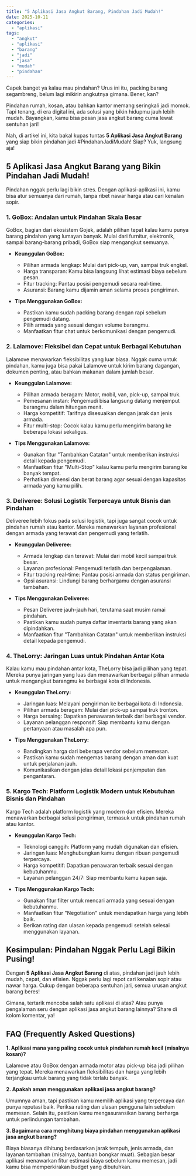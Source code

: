 ```yaml
---
title: "5 Aplikasi Jasa Angkut Barang, Pindahan Jadi Mudah!"
date: 2025-10-11
categories: 
  - "aplikasi"
tags: 
  - "angkut"
  - "aplikasi"
  - "barang"
  - "jadi"
  - "jasa"
  - "mudah"
  - "pindahan"
---
```


Capek banget ya kalau mau pindahan? Urus ini itu, packing barang segambreng, belum lagi mikirin angkutnya gimana. Bener, kan?

Pindahan rumah, kosan, atau bahkan kantor memang seringkali jadi momok. Tapi tenang, di era digital ini, ada solusi yang bikin hidupmu jauh lebih mudah. Bayangkan, kamu bisa pesan jasa angkut barang cuma lewat sentuhan jari!

Nah, di artikel ini, kita bakal kupas tuntas **5 Aplikasi Jasa Angkut Barang** yang siap bikin pindahan jadi #PindahanJadiMudah! Siap? Yuk, langsung aja!

## 5 Aplikasi Jasa Angkut Barang yang Bikin Pindahan Jadi Mudah!

Pindahan nggak perlu lagi bikin stres. Dengan aplikasi-aplikasi ini, kamu bisa atur semuanya dari rumah, tanpa ribet nawar harga atau cari kenalan sopir.

### 1\. GoBox: Andalan untuk Pindahan Skala Besar

GoBox, bagian dari ekosistem Gojek, adalah pilihan tepat kalau kamu punya barang pindahan yang lumayan banyak. Mulai dari furnitur, elektronik, sampai barang-barang pribadi, GoBox siap mengangkut semuanya.

- **Keunggulan GoBox:**
    
    - Pilihan armada lengkap: Mulai dari pick-up, van, sampai truk engkel.
    - Harga transparan: Kamu bisa langsung lihat estimasi biaya sebelum pesan.
    - Fitur tracking: Pantau posisi pengemudi secara real-time.
    - Asuransi: Barang kamu dijamin aman selama proses pengiriman.
- **Tips Menggunakan GoBox:**
    
    - Pastikan kamu sudah packing barang dengan rapi sebelum pengemudi datang.
    - Pilih armada yang sesuai dengan volume barangmu.
    - Manfaatkan fitur chat untuk berkomunikasi dengan pengemudi.

### 2\. Lalamove: Fleksibel dan Cepat untuk Berbagai Kebutuhan

Lalamove menawarkan fleksibilitas yang luar biasa. Nggak cuma untuk pindahan, kamu juga bisa pakai Lalamove untuk kirim barang dagangan, dokumen penting, atau bahkan makanan dalam jumlah besar.

- **Keunggulan Lalamove:**
    
    - Pilihan armada beragam: Motor, mobil, van, pick-up, sampai truk.
    - Pemesanan instan: Pengemudi bisa langsung datang menjemput barangmu dalam hitungan menit.
    - Harga kompetitif: Tarifnya disesuaikan dengan jarak dan jenis armada.
    - Fitur multi-stop: Cocok kalau kamu perlu mengirim barang ke beberapa lokasi sekaligus.
- **Tips Menggunakan Lalamove:**
    
    - Gunakan fitur "Tambahkan Catatan" untuk memberikan instruksi detail kepada pengemudi.
    - Manfaatkan fitur "Multi-Stop" kalau kamu perlu mengirim barang ke banyak tempat.
    - Perhatikan dimensi dan berat barang agar sesuai dengan kapasitas armada yang kamu pilih.

### 3\. Deliveree: Solusi Logistik Terpercaya untuk Bisnis dan Pindahan

Deliveree lebih fokus pada solusi logistik, tapi juga sangat cocok untuk pindahan rumah atau kantor. Mereka menawarkan layanan profesional dengan armada yang terawat dan pengemudi yang terlatih.

- **Keunggulan Deliveree:**
    
    - Armada lengkap dan terawat: Mulai dari mobil kecil sampai truk besar.
    - Layanan profesional: Pengemudi terlatih dan berpengalaman.
    - Fitur tracking real-time: Pantau posisi armada dan status pengiriman.
    - Opsi asuransi: Lindungi barang berhargamu dengan asuransi tambahan.
- **Tips Menggunakan Deliveree:**
    
    - Pesan Deliveree jauh-jauh hari, terutama saat musim ramai pindahan.
    - Pastikan kamu sudah punya daftar inventaris barang yang akan dipindahkan.
    - Manfaatkan fitur "Tambahkan Catatan" untuk memberikan instruksi detail kepada pengemudi.

### 4\. TheLorry: Jaringan Luas untuk Pindahan Antar Kota

Kalau kamu mau pindahan antar kota, TheLorry bisa jadi pilihan yang tepat. Mereka punya jaringan yang luas dan menawarkan berbagai pilihan armada untuk mengangkut barangmu ke berbagai kota di Indonesia.

- **Keunggulan TheLorry:**
    
    - Jaringan luas: Melayani pengiriman ke berbagai kota di Indonesia.
    - Pilihan armada beragam: Mulai dari pick-up sampai truk tronton.
    - Harga bersaing: Dapatkan penawaran terbaik dari berbagai vendor.
    - Layanan pelanggan responsif: Siap membantu kamu dengan pertanyaan atau masalah apa pun.
- **Tips Menggunakan TheLorry:**
    
    - Bandingkan harga dari beberapa vendor sebelum memesan.
    - Pastikan kamu sudah mengemas barang dengan aman dan kuat untuk perjalanan jauh.
    - Komunikasikan dengan jelas detail lokasi penjemputan dan pengantaran.

### 5\. Kargo Tech: Platform Logistik Modern untuk Kebutuhan Bisnis dan Pindahan

Kargo Tech adalah platform logistik yang modern dan efisien. Mereka menawarkan berbagai solusi pengiriman, termasuk untuk pindahan rumah atau kantor.

- **Keunggulan Kargo Tech:**
    
    - Teknologi canggih: Platform yang mudah digunakan dan efisien.
    - Jaringan luas: Menghubungkan kamu dengan ribuan pengemudi terpercaya.
    - Harga kompetitif: Dapatkan penawaran terbaik sesuai dengan kebutuhanmu.
    - Layanan pelanggan 24/7: Siap membantu kamu kapan saja.
- **Tips Menggunakan Kargo Tech:**
    
    - Gunakan fitur filter untuk mencari armada yang sesuai dengan kebutuhanmu.
    - Manfaatkan fitur "Negotiation" untuk mendapatkan harga yang lebih baik.
    - Berikan rating dan ulasan kepada pengemudi setelah selesai menggunakan layanan.

## Kesimpulan: Pindahan Nggak Perlu Lagi Bikin Pusing!

Dengan **5 Aplikasi Jasa Angkut Barang** di atas, pindahan jadi jauh lebih mudah, cepat, dan efisien. Nggak perlu lagi repot cari kenalan sopir atau nawar harga. Cukup dengan beberapa sentuhan jari, semua urusan angkut barang beres!

Gimana, tertarik mencoba salah satu aplikasi di atas? Atau punya pengalaman seru dengan aplikasi jasa angkut barang lainnya? Share di kolom komentar, ya!

## FAQ (Frequently Asked Questions)

**1\. Aplikasi mana yang paling cocok untuk pindahan rumah kecil (misalnya kosan)?**

Lalamove atau GoBox dengan armada motor atau pick-up bisa jadi pilihan yang tepat. Mereka menawarkan fleksibilitas dan harga yang lebih terjangkau untuk barang yang tidak terlalu banyak.

**2\. Apakah aman menggunakan aplikasi jasa angkut barang?**

Umumnya aman, tapi pastikan kamu memilih aplikasi yang terpercaya dan punya reputasi baik. Periksa rating dan ulasan pengguna lain sebelum memesan. Selain itu, pastikan kamu mengasuransikan barang berharga untuk perlindungan tambahan.

**3\. Bagaimana cara menghitung biaya pindahan menggunakan aplikasi jasa angkut barang?**

Biaya biasanya dihitung berdasarkan jarak tempuh, jenis armada, dan layanan tambahan (misalnya, bantuan bongkar muat). Sebagian besar aplikasi menawarkan fitur estimasi biaya sebelum kamu memesan, jadi kamu bisa memperkirakan budget yang dibutuhkan.
